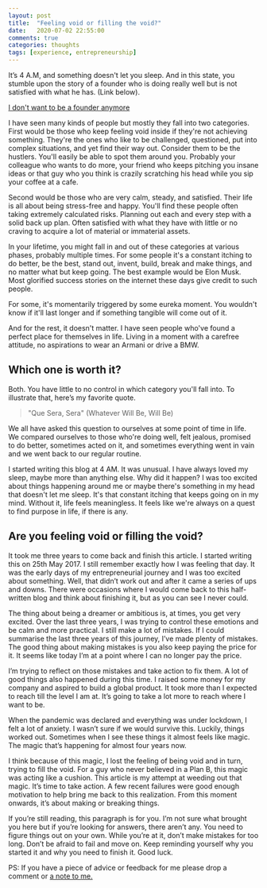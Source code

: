 ```yaml
---
layout: post
title:  "Feeling void or filling the void?"
date:   2020-07-02 22:55:00
comments: true
categories: thoughts
tags: [experience, entrepreneurship]
---
```

It’s 4 A.M, and something doesn't let you sleep. And in this state, you stumble upon the story of a founder who is doing really well but is not satisfied with what he has. (Link below).
 
[I don't want to be a founder anymore](https://news.ycombinator.com/item?id=14417758)
 
I have seen many kinds of people but mostly they fall into two categories. First would be those who keep feeling void inside if they're not achieving something. They're the ones who like to be challenged, questioned, put into complex situations, and yet find their way out. Consider them to be the hustlers. You'll easily be able to spot them around you. Probably your colleague who wants to do more, your friend who keeps pitching you insane ideas or that guy who you think is crazily scratching his head while you sip your coffee at a cafe.
 
Second would be those who are very calm, steady, and satisfied. Their life is all about being stress-free and happy. You'll find these people often taking extremely calculated risks. Planning out each and every step with a solid back up plan. Often satisfied with what they have with little or no craving to acquire a lot of material or immaterial assets.
 
In your lifetime, you might fall in and out of these categories at various phases, probably multiple times. For some people it's a constant itching to do better, be the best, stand out, invent, build, break and make things, and no matter what but keep going. The best example would be Elon Musk. Most glorified success stories on the internet these days give credit to such people.
 
For some, it's momentarily triggered by some eureka moment. You wouldn't know if it'll last longer and if something tangible will come out of it.
 
And for the rest, it doesn't matter. I have seen people who've found a perfect place for themselves in life. Living in a moment with a carefree attitude, no aspirations to wear an Armani or drive a BMW.
   
Which one is worth it?
----
Both. You have little to no control in which category you'll fall into. To illustrate that, here’s my favorite quote.
 
  > "Que Sera, Sera" (Whatever Will Be, Will Be)
 
We all have asked this question to ourselves at some point of time in life. We compared ourselves to those who're doing well, felt jealous, promised to do better, sometimes acted on it, and sometimes everything went in vain and we went back to our regular routine.
 
I started writing this blog at 4 AM. It was unusual. I have always loved my sleep, maybe more than anything else. Why did it happen? I was too excited about things happening around me or maybe there's something in my head that doesn't let me sleep. It's that constant itching that keeps going on in my mind. Without it, life feels meaningless. It feels like we're always on a quest to find purpose in life, if there is any.
 


Are you feeling void or filling the void?
----
It took me three years to come back and finish this article. I started writing this on 25th May 2017. I still remember exactly how I was feeling that day. It was the early days of my entrepreneurial journey and I was too excited about something. Well, that didn’t work out and after it came a series of ups and downs. There were occasions where I would come back to this half-written blog and think about finishing it, but as you can see I never could.
 
The thing about being a dreamer or ambitious is, at times, you get very excited. Over the last three years, I was trying to control these emotions and be calm and more practical. I still make a lot of mistakes. If I could summarise the last three years of this journey, I’ve made plenty of mistakes. The good thing about making mistakes is you also keep paying the price for it. It seems like today I’m at a point where I can no longer pay the price.
 
I’m trying to reflect on those mistakes and take action to fix them. A lot of good things also happened during this time. I raised some money for my company and aspired to build a global product. It took more than I expected to reach till the level I am at. It’s going to take a lot more to reach where I want to be.
 
When the pandemic was declared and everything was under lockdown, I felt a lot of anxiety.  I wasn’t sure if we would survive this. Luckily, things worked out. Sometimes when I see these things it almost feels like magic. The magic that’s happening for almost four years now.
 
I think because of this magic, I lost the feeling of being void and in turn, trying to fill the void. For a guy who never believed in a Plan B, this magic was acting like a cushion. This article is my attempt at weeding out that magic. It’s time to take action. A few recent failures were good enough motivation to help bring me back to this realization. From this moment onwards, it’s about making or breaking things.
 
If you’re still reading, this paragraph is for you. I’m not sure what brought you here but if you’re looking for answers, there aren’t any. You need to figure things out on your own. While you’re at it, don’t make mistakes for too long. Don’t be afraid to fail and move on. Keep reminding yourself why you started it and why you need to finish it. Good luck.
 


PS: If you have a piece of advice or feedback for me please drop a comment or [a note to me.](mailto:me@nikunjthakkar.com)

